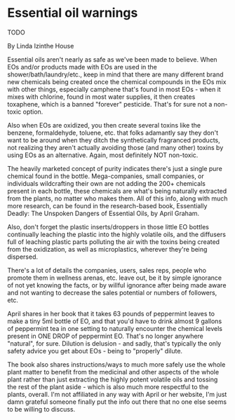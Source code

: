 # Essential oil warnings

TODO

By Linda Izinthe House

Essential oils aren't nearly as safe as we've been made to believe. When EOs and/or products made with EOs are used in the shower/bath/laundry/etc., keep in mind that there are many different brand new chemicals being created once the chemical compounds in the EOs mix with other things, especially camphene that's found in most EOs - when it mixes with chlorine, found in most water supplies, it then creates toxaphene, which is a banned "forever" pesticide. That's for sure not a non-toxic option.
 
Also when EOs are oxidized, you then create several toxins like the benzene, formaldehyde, toluene, etc. that folks adamantly say they don't want to be around when they ditch the synthetically fragranced products, not realizing they aren't actually avoiding those (and many other) toxins by using EOs as an alternative. Again, most definitely NOT non-toxic.

The heavily marketed concept of purity indicates there's just a single pure chemical found in the bottle. Mega-companies, small companies, or individuals wildcrafting their own are not adding the 200+ chemicals present in each bottle, these chemicals are what's being naturally extracted from the plants, no matter who makes them. All of this info, along with much more research, can be found in the research-based book, Essentially Deadly: The Unspoken Dangers of Essential Oils, by April Graham.

Also, don't forget the plastic inserts/droppers in those little EO bottles continually leaching the plastic into the highly volatile oils, and the diffusers full of leaching plastic parts polluting the air with the toxins being created from the oxidization, as well as microplastics, wherever they're being dispersed.

There's a lot of details the companies, users, sales reps, people who promote them in wellness arenas, etc. leave out, be it by simple ignorance of not yet knowing the facts, or by willful ignorance after being made aware and not wanting to decrease the sales potential or numbers of followers, etc.

April shares in her book that it takes 63 pounds of peppermint leaves to make a tiny 5ml bottle of EO, and that you'd have to drink almost 9 gallons of peppermint tea in one setting to naturally encounter the chemical levels present in ONE DROP of peppermint EO. That's no longer anywhere "natural", for sure. Dilution is delusion - and sadly, that's typically the only safety advice you get about EOs - being to "properly" dilute.

The book also shares instructions/ways to much more safely use the whole plant matter to benefit from the medicinal and other aspects of the whole plant rather than just extracting the highly potent volatile oils and tossing the rest of the plant aside - which is also much more respectful to the plants, overall. I'm not affiliated in any way with April or her website, I'm just damn grateful someone finally put the info out there that no one else seems to be willing to discuss.

